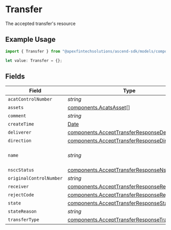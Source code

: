 # Transfer

The accepted transfer's resource

## Example Usage

```typescript
import { Transfer } from "@apexfintechsolutions/ascend-sdk/models/components";

let value: Transfer = {};
```

## Fields

| Field                                                                                                                                  | Type                                                                                                                                   | Required                                                                                                                               | Description                                                                                                                            | Example                                                                                                                                |
| -------------------------------------------------------------------------------------------------------------------------------------- | -------------------------------------------------------------------------------------------------------------------------------------- | -------------------------------------------------------------------------------------------------------------------------------------- | -------------------------------------------------------------------------------------------------------------------------------------- | -------------------------------------------------------------------------------------------------------------------------------------- |
| `acatControlNumber`                                                                                                                    | *string*                                                                                                                               | :heavy_minus_sign:                                                                                                                     | The NSCC transfer identifier                                                                                                           | 20240201123456                                                                                                                         |
| `assets`                                                                                                                               | [components.AcatsAsset](../../models/components/acatsasset.md)[]                                                                       | :heavy_minus_sign:                                                                                                                     | The assets being transferred (Cash, Equities, etc.)                                                                                    |                                                                                                                                        |
| `comment`                                                                                                                              | *string*                                                                                                                               | :heavy_minus_sign:                                                                                                                     | User supplied comment                                                                                                                  | From XYZ Brokerage                                                                                                                     |
| `createTime`                                                                                                                           | [Date](https://developer.mozilla.org/en-US/docs/Web/JavaScript/Reference/Global_Objects/Date)                                          | :heavy_minus_sign:                                                                                                                     | The transfer creation timestamp                                                                                                        | 2022-02-01 12:34:56 +0000 UTC                                                                                                          |
| `deliverer`                                                                                                                            | [components.AcceptTransferResponseDeliverer](../../models/components/accepttransferresponsedeliverer.md)                               | :heavy_minus_sign:                                                                                                                     | The delivering party information                                                                                                       |                                                                                                                                        |
| `direction`                                                                                                                            | [components.AcceptTransferResponseDirection](../../models/components/accepttransferresponsedirection.md)                               | :heavy_minus_sign:                                                                                                                     | The direction of the transfer                                                                                                          | OUTGOING                                                                                                                               |
| `name`                                                                                                                                 | *string*                                                                                                                               | :heavy_minus_sign:                                                                                                                     | The service generated name of the transfer. Format: correspondents/{correspondent_id}/accounts/{account_id}/transfers/{transfer_id}    | correspondents/00000000-0000-0000-0000-000000000002/accounts/01H8FB90ZRRFWXB4XC2JPJ1D4Y/transfers/00000000-0000-0000-0000-000000000000 |
| `nsccStatus`                                                                                                                           | [components.AcceptTransferResponseNsccStatus](../../models/components/accepttransferresponsensccstatus.md)                             | :heavy_minus_sign:                                                                                                                     | The NSCC transfer status                                                                                                               | REQUEST                                                                                                                                |
| `originalControlNumber`                                                                                                                | *string*                                                                                                                               | :heavy_minus_sign:                                                                                                                     | An associated NSCC transfer identifier, if applicable                                                                                  | 20240201123456                                                                                                                         |
| `receiver`                                                                                                                             | [components.AcceptTransferResponseReceiver](../../models/components/accepttransferresponsereceiver.md)                                 | :heavy_minus_sign:                                                                                                                     | The receiving party information                                                                                                        |                                                                                                                                        |
| `rejectCode`                                                                                                                           | [components.AcceptTransferResponseRejectCode](../../models/components/accepttransferresponserejectcode.md)                             | :heavy_minus_sign:                                                                                                                     | The reject code                                                                                                                        | SSN_TAX_ID_MISMATCH                                                                                                                    |
| `state`                                                                                                                                | [components.AcceptTransferResponseState](../../models/components/accepttransferresponsestate.md)                                       | :heavy_minus_sign:                                                                                                                     | The transfer state                                                                                                                     | RECEIVED                                                                                                                               |
| `stateReason`                                                                                                                          | *string*                                                                                                                               | :heavy_minus_sign:                                                                                                                     | A reason for the state if applicable                                                                                                   | Transfer does not contain any assets                                                                                                   |
| `transferType`                                                                                                                         | [components.AcceptTransferResponseTransferType](../../models/components/accepttransferresponsetransfertype.md)                         | :heavy_minus_sign:                                                                                                                     | The type of transfer                                                                                                                   | FULL_TRANSFER                                                                                                                          |